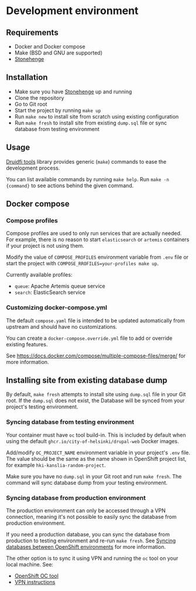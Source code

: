 # Development environment

## Requirements
- Docker and Docker compose
- Make (BSD and GNU are supported)
- [Stonehenge](https://github.com/druidfi/stonehenge)

## Installation

- Make sure you have [Stonehenge](https://github.com/druidfi/stonehenge) up and running
- Clone the repository
- Go to Git root
- Start the project by running `make up`
- Run `make new` to install site from scratch using existing configuration
- Run `make fresh` to install site from existing `dump.sql` file or sync database from testing environment

## Usage

[Druidfi tools](https://github.com/druidfi/tools) library provides generic (`make`) commands to ease the development process.

You can list available commands by running `make help`. Run `make -n {command}` to see actions behind the given command.

## Docker compose

### Compose profiles

Compose profiles are used to only run services that are actually needed. For example, there is no reason to start `elasticsearch` or `artemis` containers if your project is not using them.

Modify the value of `COMPOSE_PROFILES` environment variable from `.env` file or start the project with `COMPOSE_RROFILES=your-profiles make up`.

Currently available profiles:
- `queue`: Apache Artemis queue service
- `search`: ElasticSearch service

### Customizing docker-compose.yml

The default `compose.yaml` file is intended to be updated automatically from upstream and should have no customizations.

You can create a `docker-compose.override.yml` file to add or override existing features.

See https://docs.docker.com/compose/multiple-compose-files/merge/ for more information.

## Installing site from existing database dump

By default, `make fresh` attempts to install site using `dump.sql` file in your Git root. If the `dump.sql` does not exist, the Database will be synced from your project's testing environment.

### Syncing database from testing environment

Your container must have `oc` tool build-in. This is included by default when using the default `ghcr.io/city-of-helsinki/drupal-web` Docker images.

Add/modify `OC_PROJECT_NAME` environment variable in your project's `.env` file. The value should be the same as the name shown in OpenShift project list, for example `hki-kanslia-random-project`.

Make sure you have no `dump.sql` in your Git root and run `make fresh`. The command will sync database dump from your testing environment.

### Syncing database from production environment

The production environment can only be accessed through a VPN connection, meaning it's not possible to easily sync the database from production environment.

If you need a production database, you can sync the database from production to testing environment and re-run `make fresh`. See
[Syncing databases between OpenShift environments](/documentation/openshift-db-sync.md) for more information.

The other option is to sync it using VPN and running the `oc` tool on your local machine. See:
- [OpenShift OC tool](/documentation/openshift-oc.md)
- [VPN instructions](https://helsinkisolutionoffice.atlassian.net/wiki/spaces/HELFI/pages/7535886371/Maintenance+VPN+Huoltoyhteys)
